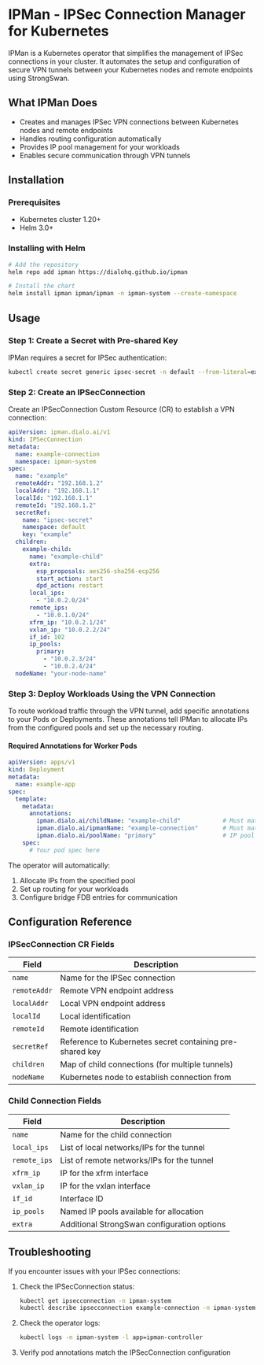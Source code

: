 # IPMan - IPSec Connection Manager for Kubernetes

IPMan is a Kubernetes operator that simplifies the management of IPSec connections in your cluster. It automates the setup and configuration of secure VPN tunnels between your Kubernetes nodes and remote endpoints using StrongSwan.

## What IPMan Does

- Creates and manages IPSec VPN connections between Kubernetes nodes and remote endpoints
- Handles routing configuration automatically
- Provides IP pool management for your workloads
- Enables secure communication through VPN tunnels

## Installation

### Prerequisites

- Kubernetes cluster 1.20+
- Helm 3.0+

### Installing with Helm

```bash
# Add the repository
helm repo add ipman https://dialohq.github.io/ipman

# Install the chart
helm install ipman ipman/ipman -n ipman-system --create-namespace
```

## Usage

### Step 1: Create a Secret with Pre-shared Key

IPMan requires a secret for IPSec authentication:

```bash
kubectl create secret generic ipsec-secret -n default --from-literal=example=yourpresharedkey
```

### Step 2: Create an IPSecConnection

Create an IPSecConnection Custom Resource (CR) to establish a VPN connection:

```yaml
apiVersion: ipman.dialo.ai/v1
kind: IPSecConnection
metadata:
  name: example-connection
  namespace: ipman-system
spec:
  name: "example"
  remoteAddr: "192.168.1.2"
  localAddr: "192.168.1.1"
  localId: "192.168.1.1"
  remoteId: "192.168.1.2"
  secretRef:
    name: "ipsec-secret"
    namespace: default
    key: "example"
  children:
    example-child:
      name: "example-child"
      extra:
        esp_proposals: aes256-sha256-ecp256
        start_action: start
        dpd_action: restart
      local_ips:
        - "10.0.2.0/24"
      remote_ips:
        - "10.0.1.0/24"
      xfrm_ip: "10.0.2.1/24"
      vxlan_ip: "10.0.2.2/24"
      if_id: 102
      ip_pools:
        primary:
          - "10.0.2.3/24"
          - "10.0.2.4/24"
  nodeName: "your-node-name"
```

### Step 3: Deploy Workloads Using the VPN Connection

To route workload traffic through the VPN tunnel, add specific annotations to your Pods or Deployments. These annotations tell IPMan to allocate IPs from the configured pools and set up the necessary routing.

#### Required Annotations for Worker Pods

```yaml
apiVersion: apps/v1
kind: Deployment
metadata:
  name: example-app
spec:
  template:
    metadata:
      annotations:
        ipman.dialo.ai/childName: "example-child"            # Must match the child name in IPSecConnection
        ipman.dialo.ai/ipmanName: "example-connection"       # Must match the IPSecConnection name
        ipman.dialo.ai/poolName: "primary"                   # IP pool to use (defined in IPSecConnection)
    spec:
      # Your pod spec here
```

The operator will automatically:
1. Allocate IPs from the specified pool
2. Set up routing for your workloads
3. Configure bridge FDB entries for communication

## Configuration Reference

### IPSecConnection CR Fields

| Field | Description |
|-------|-------------|
| `name` | Name for the IPSec connection |
| `remoteAddr` | Remote VPN endpoint address |
| `localAddr` | Local VPN endpoint address |
| `localId` | Local identification |
| `remoteId` | Remote identification |
| `secretRef` | Reference to Kubernetes secret containing pre-shared key |
| `children` | Map of child connections (for multiple tunnels) |
| `nodeName` | Kubernetes node to establish connection from |

### Child Connection Fields

| Field | Description |
|-------|-------------|
| `name` | Name for the child connection |
| `local_ips` | List of local networks/IPs for the tunnel |
| `remote_ips` | List of remote networks/IPs for the tunnel |
| `xfrm_ip` | IP for the xfrm interface |
| `vxlan_ip` | IP for the vxlan interface |
| `if_id` | Interface ID |
| `ip_pools` | Named IP pools available for allocation |
| `extra` | Additional StrongSwan configuration options |

## Troubleshooting

If you encounter issues with your IPSec connections:

1. Check the IPSecConnection status:
   ```bash
   kubectl get ipsecconnection -n ipman-system
   kubectl describe ipsecconnection example-connection -n ipman-system
   ```

2. Check the operator logs:
   ```bash
   kubectl logs -n ipman-system -l app=ipman-controller
   ```

3. Verify pod annotations match the IPSecConnection configuration

